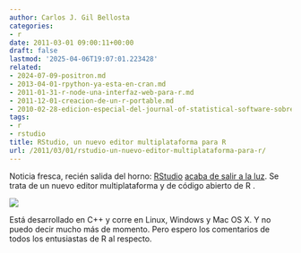 ```yaml
---
author: Carlos J. Gil Bellosta
categories:
- r
date: 2011-03-01 09:00:11+00:00
draft: false
lastmod: '2025-04-06T19:07:01.223428'
related:
- 2024-07-09-positron.md
- 2013-04-01-rpython-ya-esta-en-cran.md
- 2011-01-31-r-node-una-interfaz-web-para-r.md
- 2011-12-01-creacion-de-un-r-portable.md
- 2010-02-28-edicion-especial-del-journal-of-statistical-software-sobre-guis-para-r.md
tags:
- r
- rstudio
title: RStudio, un nuevo editor multiplataforma para R
url: /2011/03/01/rstudio-un-nuevo-editor-multiplataforma-para-r/
---
```


Noticia fresca, recién salida del horno: [RStudio](http://www.rstudio.org/) [acaba de salir a la luz](http://blog.rstudio.org/). Se trata de un nuevo editor multiplataforma y de código abierto de R .


[![](/wp-uploads/2011/03/rstudio-ubuntu.png#center)
](/wp-uploads/2011/03/rstudio-ubuntu.png#center)




Está desarrollado en C++ y corre en Linux, Windows y Mac OS X. Y no puedo decir mucho más de momento. Pero espero los comentarios de todos los entusiastas de R al respecto.
